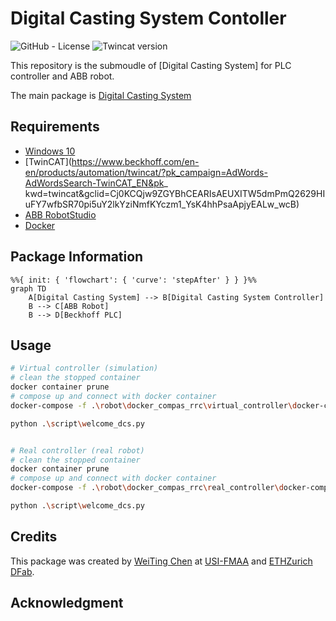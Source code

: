 # **Digital Casting System Contoller**

![GitHub - License](https://img.shields.io/badge/License-MIT-blue.svg)
![Twincat version](https://img.shields.io/badge/TwinCAT-3.4-blue)

This repository is the submoudle of [Digital Casting System] for PLC controller and ABB robot.

The main package is [Digital Casting System](https://github.com/USI-FMAA/digital_casting_system.git)

## **Requirements**

- [Windows 10]()
- [TwinCAT](https://www.beckhoff.com/en-en/products/automation/twincat/?pk_campaign=AdWords-AdWordsSearch-TwinCAT_EN&pk_
  kwd=twincat&gclid=Cj0KCQjw9ZGYBhCEARIsAEUXITW5dmPmQ2629HIuFY7wfbSR70pi5uY2lkYziNmfKYczm1_YsK4hhPsaApjyEALw_wcB)
- [ABB RobotStudio]()
- [Docker](26.0.0)

## **Package Information**

```mermaid
%%{ init: { 'flowchart': { 'curve': 'stepAfter' } } }%%
graph TD
    A[Digital Casting System] --> B[Digital Casting System Controller]
    B --> C[ABB Robot]
    B --> D[Beckhoff PLC]
```

## **Usage**

```bash
# Virtual controller (simulation)
# clean the stopped container
docker container prune
# compose up and connect with docker container
docker-compose -f .\robot\docker_compas_rrc\virtual_controller\docker-compose.yml up

python .\script\welcome_dcs.py


# Real controller (real robot)
# clean the stopped container
docker container prune
# compose up and connect with docker container
docker-compose -f .\robot\docker_compas_rrc\real_controller\docker-compose.yml up

python .\script\welcome_dcs.py
```

<!-- #### Main control flow

```mermaid

%%{ init: { 'flowchart': { 'curve': 'stepBefore' } } }%%
graph TD
    A[Digital Casting System Controller]
    A --- B[Manual Operatation]
    A --- C[Laptop Operatation]
    A --- D[Robot Operatation]

    D --- E[Reset]
    D --- F[Set Config]
    D --- G[Set output data to Machines]
    D --- H[Get output data from Machines]

```

#### Machine flow

Inline Mixer
```mermaid
%%{ init: { 'flowchart': { 'curve': 'stepBefore' } } }%%
graph TD
    A[Inline Mixer]
    A --- F[Set Config]
    A --- G[Set output data to Machines]
    A --- H[Get output data from Machines]

    F --- B[Max Speed]
    G --- C[Set Run]
    G --- D[Enable]

    H --- E[is Run]
    H --- I[is Ready]
    H --- J[Status SpeedM1]
    H --- K[Status SpeedM2]
    H --- L[Torque_M1]
    H --- M[Torque_M2]
    H --- N[Temperature_Funnel_Outlet]
    H --- O[Pressure_Funnel_Inlet]
    H --- P[Temperature_M1]
    H --- Q[Temperature_M2]
```

Concrete Pump

```mermaid
%%{ init: { 'flowchart': { 'curve': 'stepBefore' } } }%%
graph TD
    A[Inline Mixer]
    A --- F[Set Config]
    A --- G[Set output data to Machines]
    A --- H[Get output data from Machines]

    F --- B[Max Speed]
    G --- C[Set Run]
    G --- D[Enable]

    H --- E[is Run]
    H --- I[is Ready]
    H --- J[Status SpeedM1]
    H --- K[Status SpeedM2]
    H --- L[Torque_M1]
    H --- M[Torque_M2]
    H --- N[Temperature_Funnel_Outlet]
    H --- O[Pressure_Funnel_Inlet]
    H --- P[Temperature_M1]
    H --- Q[Temperature_M2]
``` -->

## Credits

This package was created by [WeiTing Chen](https://github.com/WeiTing1991)
at [USI-FMAA](https://github.com/USI-FMAA) and [ETHZurich DFab](https://dfab.ch/).

## Acknowledgment
